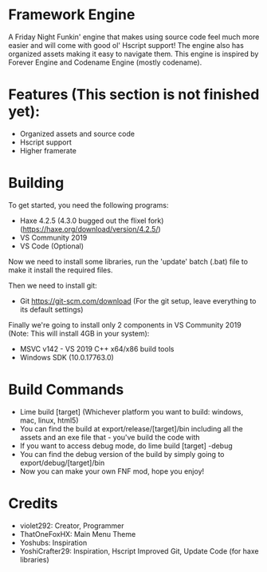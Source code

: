 # Framework Engine
A Friday Night Funkin' engine that makes using source code feel much more easier and will come with good ol' Hscript support! The engine also has organized assets making it easy to navigate them. This engine is inspired by Forever Engine and Codename Engine (mostly codename).

# Features (This section is not finished yet):
- Organized assets and source code
- Hscript support
- Higher framerate

# Building
To get started, you need the following programs:
- Haxe 4.2.5 (4.3.0 bugged out the flixel fork) (https://haxe.org/download/version/4.2.5/)
- VS Community 2019
- VS Code (Optional)

Now we need to install some libraries, run the 'update' batch (.bat) file to make it install the required files.

Then we need to install git:
- Git https://git-scm.com/download (For the git setup, leave everything to its default settings)

Finally we're going to install only 2 components in VS Community 2019 (Note: This will install 4GB in your system):
- MSVC v142 - VS 2019 C++ x64/x86 build tools
- Windows SDK (10.0.17763.0)

# Build Commands
- Lime build [target] (Whichever platform you want to build: windows, mac, linux, html5)
- You can find the build at export/release/[target]/bin including all the assets and an exe file that -  you've build the code with
- If you want to access debug mode, do lime build [target] -debug
- You can find the debug version of the build by simply going to export/debug/[target]/bin
- Now you can make your own FNF mod, hope you enjoy!

# Credits
- violet292: Creator, Programmer
- ThatOneFoxHX: Main Menu Theme
- Yoshubs: Inspiration
- YoshiCrafter29: Inspiration, Hscript Improved Git, Update Code (for haxe libraries)